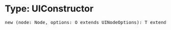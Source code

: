 # Type: UIConstructor

<pre>
new (node: <Ref to="../classes/node">Node</Ref>, options: O extends <Ref to="./ui-node-options">UINodeOptions</Ref>): T extends <Ref to="../classes/ui-node">UINode</Ref>;
</pre>
